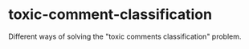 # toxic-comment-classification
Different ways of solving the "toxic comments classification" problem.
